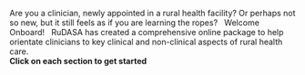 Are you a clinician, newly appointed in a rural health facility? 
Or perhaps not so new, but it still feels as if you are learning the ropes? 
 
Welcome Onboard!
 
RuDASA has created a  comprehensive online package to help orientate clinicians to key clinical and non-clinical aspects of rural health care.  
**Click on each section to get started**

<!--
    This is a comment and is not displayed on the website. Do not alter this text between arrows (->).
    To change the content in this file, simply retype/ copy+paste any text above, as you would in a normal text file/ word document.
    
    The text surrounded by double  stars ( ** ) with no space show bold text.
    
    Please refer to the "HOW TO USE" or "HOW TO USE SHORT" files for more information.
 -->